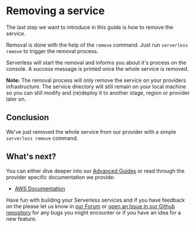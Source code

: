 <!--
title: Removing Services
description: How to remove a deployed service
layout: Doc
-->

# Removing a service

The last step we want to introduce in this guide is how to remove the service.

Removal is done with the help of the `remove` command. Just run `serverless remove` to trigger the removal process.

Serverless will start the removal and informs you about it's process on the console.
A success message is printed once the whole service is removed.

**Note:** The removal process will only remove the service on your providers infrastructure. The service directory will still remain on your local machine so you can still modify and (re)deploy it to another stage, region or provider later on.

## Conclusion

We've just removed the whole service from our provider with a simple `serverless remove` command.

## What's next?

You can either dive deeper into our [Advanced Guides](./#advanced-guides) or read through the provider specific documentation we provide:

* [AWS Documentation](../02-providers/aws)

Have fun with building your Serverless services and if you have feedback on the please let us know in [our Forum](forum.serverless.com) or [open an Issue in our Github repository](https://github.com/serverless/serverless/issues/new) for any bugs you might encounter or if you have an idea for a new feature.
